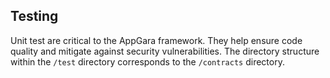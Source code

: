 ## Testing

Unit test are critical to the AppGara framework. They help ensure code quality and mitigate against security vulnerabilities. The directory structure within the `/test` directory corresponds to the `/contracts` directory.
